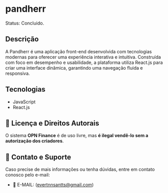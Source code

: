 # pandherr
Status: Concluido.

## Descrição
A Pandherr é uma aplicação front-end desenvolvida com tecnologias modernas para oferecer uma experiência interativa e intuitiva. Construída com foco em desempenho e usabilidade, a plataforma utiliza React.js para criar uma interface dinâmica, garantindo uma navegação fluida e responsiva.

## Tecnologias
- JavaScript
- React.js


## 📜 Licença e Direitos Autorais

O sistema **OPN Finance** é de uso livre, mas **é ilegal vendê-lo sem a autorização dos criadores**.

## 📧 Contato e Suporte

Caso precise de mais informações ou tenha dúvidas, entre em contato conosco pelo e-mail:

- 📧 E-MAIL: (evertnnsantts@gmail.com)
